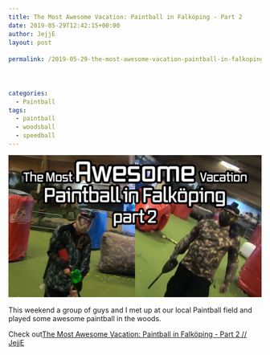 ```yaml
---
title: The Most Awesome Vacation: Paintball in Falköping - Part 2 
date: 2019-05-29T12:42:15+00:00
author: JejjE
layout: post

permalink: /2019-05-29-the-most-awesome-vacation-paintball-in-falkoping-part-2/



categories:
  - Paintball
tags:
  - paintball
  - woodsball
  - speedball
---
```


[![The Most Awesome Vacation: Paintball in Falköping - Part 2](/images/posts/paintball/2019-05-29-the-most-awesome-vacation-paintball-in-falkoping-part-2.png)](https://youtu.be/wSOS-VplPfc)


This weekend a group of guys and I met up at our local Paintball field and played some awesome paintball in the woods.

Check out[The Most Awesome Vacation: Paintball in Falköping - Part 2 // JejjE](https://youtu.be/wSOS-VplPfc)




